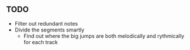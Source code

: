 
## TODO

* Filter out redundant notes
* Divide the segments smartly
  * Find out where the big jumps are both melodically and rythmically for each track
